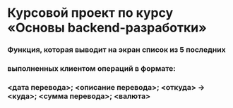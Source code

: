 # Курсовой проект по курсу «Основы backend-разработки»

### Функция, которая выводит на экран список из 5 последних 
### выполненных клиентом операций в формате: 
### <дата перевода>; <описание перевода>; <откуда> -> <куда>; <сумма перевода>; <валюта>
